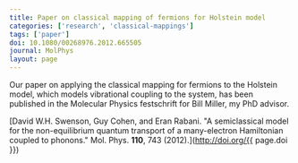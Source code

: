 ```yaml
---
title: Paper on classical mapping of fermions for Holstein model
categories: ['research', 'classical-mappings']
tags: ['paper']
doi: 10.1080/00268976.2012.665505
journal: MolPhys
layout: page
---
```


Our paper on applying the classical mapping for fermions to the Holstein
model, which models vibrational coupling to the system, has been published
in the Molecular Physics festschrift for Bill Miller, my PhD advisor.

[David W.H. Swenson, Guy Cohen, and Eran Rabani. "A semiclassical model for
the non-equilibrium quantum transport of a many-electron Hamiltonian coupled
to phonons." Mol. Phys. **110**, 743 (2012).](http://doi.org/{{ page.doi }})
